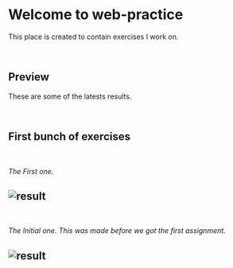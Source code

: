 # Welcome to web-practice
This place is created to contain exercises I work on.  

<br />

## Preview
These are some of the latests results.

<br />

## First bunch of exercises

<br />
  
  _The First one._  
  
![result](https://user-images.githubusercontent.com/93664113/223994634-258d10eb-48e7-44a8-92b4-2a7e18f2bd68.jpg)
---
<br />
  
  _The Initial one. This was made before we got the first assignment._
  
![result](https://user-images.githubusercontent.com/93664113/223995908-879be4ec-846f-403f-a248-107a92d8b525.jpg)
---
